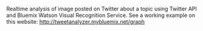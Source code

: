 Realtime analysis of image posted on Twitter about a topic using Twitter API and Bluemix Watson Visual Recognition Service. See a working example on this website: http://tweetanalyzer.mybluemix.net/graph

